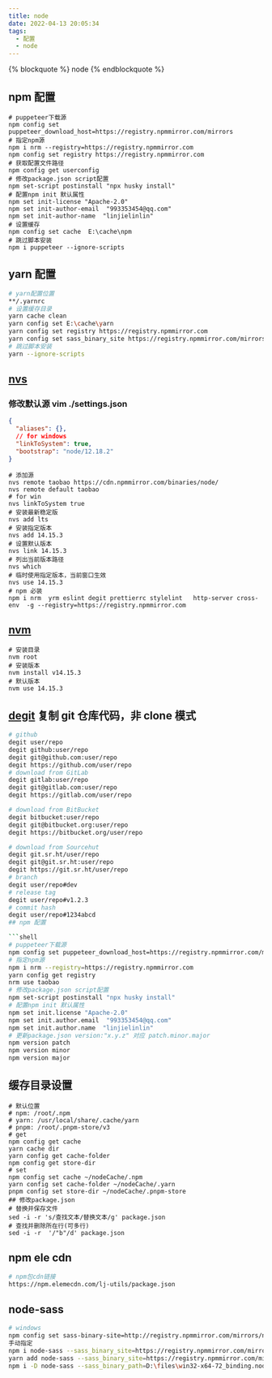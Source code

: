 ```yaml
---
title: node
date: 2022-04-13 20:05:34
tags:
  - 配置
  - node
---
```


{% blockquote %} node {% endblockquote %}

<!--more-->

## npm 配置

```shell
# puppeteer下载源
npm config set puppeteer_download_host=https://registry.npmmirror.com/mirrors
# 指定npm源
npm i nrm --registry=https://registry.npmmirror.com
npm config set registry https://registry.npmmirror.com
# 获取配置文件路径
npm config get userconfig
# 修改package.json script配置
npm set-script postinstall "npx husky install"
# 配置npm init 默认属性
npm set init-license "Apache-2.0"
npm set init-author-email  "993353454@qq.com"
npm set init-author-name  "linjielinlin"
# 设置缓存
npm config set cache  E:\cache\npm
# 跳过脚本安装
npm i puppeteer --ignore-scripts
```

## yarn 配置

```sh
# yarn配置位置
**/.yarnrc
# 设置缓存目录
yarn cache clean
yarn config set E:\cache\yarn
yarn config set registry https://registry.npmmirror.com
yarn config set sass_binary_site https://registry.npmmirror.com/mirrors/node-sass/
# 跳过脚本安装
yarn --ignore-scripts
```

## [nvs](https://github.com/jasongin/nvs/releases)

### 修改默认源 vim ./settings.json

```json
{
  "aliases": {},
  // for windows
  "linkToSystem": true,
  "bootstrap": "node/12.18.2"
}
```

```shell
# 添加源
nvs remote taobao https://cdn.npmmirror.com/binaries/node/
nvs remote default taobao
# for win
nvs linkToSystem true
# 安装最新稳定版
nvs add lts
# 安装指定版本
nvs add 14.15.3
# 设置默认版本
nvs link 14.15.3
# 列出当前版本路径
nvs which
# 临时使用指定版本，当前窗口生效
nvs use 14.15.3
# npm 必装
npm i nrm  yrm eslint degit prettierrc stylelint   http-server cross-env  -g --registry=https://registry.npmmirror.com
```

## [nvm](https://github.com/coreybutler/nvm-windows)

```shell
# 安装目录
nvm root
# 安装版本
nvm install v14.15.3
# 默认版本
nvm use 14.15.3
```

## [degit](https://www.npmjs.com/package/degit) 复制 git 仓库代码，非 clone 模式

````sh
# github
degit user/repo
degit github:user/repo
degit git@github.com:user/repo
degit https://github.com/user/repo
# download from GitLab
degit gitlab:user/repo
degit git@gitlab.com:user/repo
degit https://gitlab.com/user/repo

# download from BitBucket
degit bitbucket:user/repo
degit git@bitbucket.org:user/repo
degit https://bitbucket.org/user/repo

# download from Sourcehut
degit git.sr.ht/user/repo
degit git@git.sr.ht:user/repo
degit https://git.sr.ht/user/repo
# branch
degit user/repo#dev
# release tag
degit user/repo#v1.2.3
# commit hash
degit user/repo#1234abcd
## npm 配置

```shell
# puppeteer下载源
npm config set puppeteer_download_host=https://registry.npmmirror.com/mirrors
# 指定npm源
npm i nrm --registry=https://registry.npmmirror.com
yarn config get registry
nrm use taobao
# 修改package.json script配置
npm set-script postinstall "npx husky install"
# 配置npm init 默认属性
npm set init.license "Apache-2.0"
npm set init.author.email  "993353454@qq.com"
npm set init.author.name  "linjielinlin"
# 更新package.json version:"x.y.z" 对应 patch.minor.major
npm version patch
npm version minor
npm version major
````

## 缓存目录设置

```shell
# 默认位置
# npm: /root/.npm
# yarn: /usr/local/share/.cache/yarn
# pnpm: /root/.pnpm-store/v3
# get
npm config get cache
yarn cache dir
yarn config get cache-folder
npm config get store-dir
# set
npm config set cache ~/nodeCache/.npm
yarn config set cache-folder ~/nodeCache/.yarn
pnpm config set store-dir ~/nodeCache/.pnpm-store
## 修改package.json
# 替换并保存文件
sed -i -r 's/查找文本/替换文本/g' package.json
# 查找并删除所在行(可多行)
sed -i -r  '/"b"/d' package.json
```

## npm ele cdn

```sh
# npm包cdn链接
https://npm.elemecdn.com/lj-utils/package.json
```

## node-sass

```sh
# windows
npm config set sass-binary-site=http://registry.npmmirror.com/mirrors/node-sass
手动指定
npm i node-sass --sass_binary_site=https://registry.npmmirror.com/mirrors/node-sass/
yarn add node-sass --sass_binary_site=https://registry.npmmirror.com/mirrors/node-sass/
npm i -D node-sass --sass_binary_path=D:\files\win32-x64-72_binding.node
```

